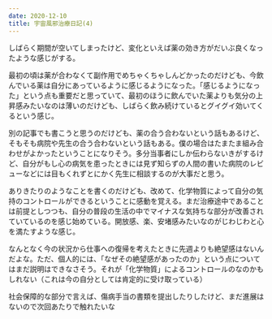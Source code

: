 ```yaml
---
date: 2020-12-10
title: 宇宙風邪治療日記(4)
---
```

しばらく期間が空いてしまったけど、変化といえば薬の効き方がだいぶ良くなったような感じがする。

最初の頃は薬が合わなくて副作用でめちゃくちゃしんどかったのだけども、今飲んでいる薬は自分にあっているように感じるようになった。「感じるようになった」という点も重要だと思っていて、最初のほうに飲んでいた薬よりも気分の上昇感みたいなのは薄いのだけども、しばらく飲み続けているとグイグイ効いてくるという感じ。

別の記事でも書こうと思うのだけども、薬の合う合わないという話もあるけど、そもそも病院や先生の合う合わないという話もある。僕の場合はたまたま組み合わせがよかったということになりそう。多分当事者にしか伝わらないきがするけど、自分がもし心の病気を患ったときには見ず知らずの人間の書いた病院のレビューなどには目もくれずとにかく先生に相談するのが大事だと思う。

ありきたりのようなことを書くのだけども、改めて、化学物質によって自分の気持のコントロールができるということに感動を覚える。まだ治療途中であることは前提としつつも、自分の普段の生活の中でマイナスな気持ちな部分が改善されていているのを感じ始めている。開放感、楽、安堵感みたいなのがじわじわと心を満たすような感じ。

なんとなく今の状況から仕事への復帰を考えたときに先週よりも絶望感はないんだよな。ただ、個人的には、「なぜその絶望感があったのか」という点についてはまだ説明はできなさそう。それが「化学物質」によるコントロールのなのかもしれない（これは今の自分としては肯定的に受け取っている）

社会保障的な部分で言えば、傷病手当の書類を提出したりしたけど、まだ進展はないので次回あたりで触れたいな

